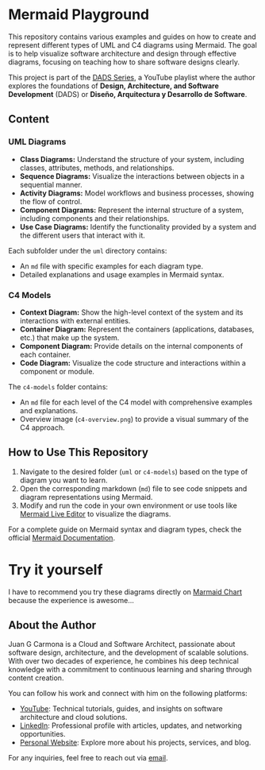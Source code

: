 # Mermaid Playground 

This repository contains various examples and guides on how to create and represent different types of UML and C4 diagrams using Mermaid. The goal is to help visualize software architecture and design through effective diagrams, focusing on teaching how to share software designs clearly. 

This project is part of the [DADS Series](https://www.youtube.com/playlist?list=PLquujPA7EWzNBPpN8vcN4XkvuGxIxYyu2), a YouTube playlist where the author explores the foundations of **Design, Architecture, and Software Development** (DADS) or **Diseño, Arquitectura y Desarrollo de Software**.


## Content

### UML Diagrams
- **Class Diagrams:** Understand the structure of your system, including classes, attributes, methods, and relationships.
- **Sequence Diagrams:** Visualize the interactions between objects in a sequential manner.
- **Activity Diagrams:** Model workflows and business processes, showing the flow of control.
- **Component Diagrams:** Represent the internal structure of a system, including components and their relationships.
- **Use Case Diagrams:** Identify the functionality provided by a system and the different users that interact with it.

Each subfolder under the `uml` directory contains:
- An `md` file with specific examples for each diagram type.
- Detailed explanations and usage examples in Mermaid syntax.

### C4 Models
- **Context Diagram:** Show the high-level context of the system and its interactions with external entities.
- **Container Diagram:** Represent the containers (applications, databases, etc.) that make up the system.
- **Component Diagram:** Provide details on the internal components of each container.
- **Code Diagram:** Visualize the code structure and interactions within a component or module.

The `c4-models` folder contains:
- An `md` file for each level of the C4 model with comprehensive examples and explanations.
- Overview image (`c4-overview.png`) to provide a visual summary of the C4 approach.

## How to Use This Repository
1. Navigate to the desired folder (`uml` or `c4-models`) based on the type of diagram you want to learn.
2. Open the corresponding markdown (`md`) file to see code snippets and diagram representations using Mermaid.
3. Modify and run the code in your own environment or use tools like [Mermaid Live Editor](https://mermaid-js.github.io/mermaid-live-editor/) to visualize the diagrams.

For a complete guide on Mermaid syntax and diagram types, check the official [Mermaid Documentation](https://mermaid-js.github.io/).

# Try it yourself
I have to recommend you try these diagrams directly on [Marmaid Chart](https://www.mermaidchart.com/play) because the experience is awesome... 


## About the Author
Juan G Carmona is a Cloud and Software Architect, passionate about software design, architecture, and the development of scalable solutions. With over two decades of experience, he combines his deep technical knowledge with a commitment to continuous learning and sharing through content creation.

You can follow his work and connect with him on the following platforms:

- [YouTube](https://www.youtube.com/@jgcarmona): Technical tutorials, guides, and insights on software architecture and cloud solutions.
- [LinkedIn](https://www.linkedin.com/in/juangarciacarmona/): Professional profile with articles, updates, and networking opportunities.
- [Personal Website](https://jgcarmona.com): Explore more about his projects, services, and blog.

For any inquiries, feel free to reach out via [email](mailto:juan@jgcarmona.com).
